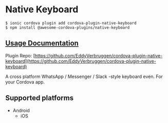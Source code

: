 # Native Keyboard

```text
$ ionic cordova plugin add cordova-plugin-native-keyboard
$ npm install @awesome-cordova-plugins/native-keyboard
```

## [Usage Documentation](https://danielsogl.gitbook.io/awesome-cordova-plugins/plugins/native-keyboard/)

Plugin Repo: [https://github.com/EddyVerbruggen/cordova-plugin-native-keyboard](https://github.com/EddyVerbruggen/cordova-plugin-native-keyboard)

A cross platform WhatsApp / Messenger / Slack -style keyboard even. For your Cordova app.

## Supported platforms

* Android
  * iOS

